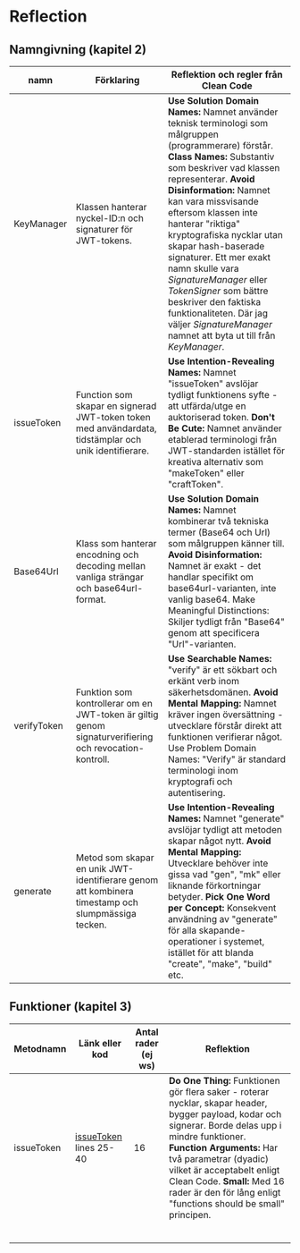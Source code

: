 # Reflection

## Namngivning (kapitel 2)

|      namn                        |      Förklaring                 | Reflektion och regler från Clean Code |
|----------------------------------|---------------------------------|---------------------------------------|
|        KeyManager                |  Klassen hanterar nyckel-ID:n och signaturer för JWT-tokens.  |  **Use Solution Domain Names:** Namnet använder teknisk terminologi som målgruppen (programmerare) förstår. **Class Names:** Substantiv som beskriver vad klassen representerar. **Avoid Disinformation:** Namnet kan vara missvisande eftersom klassen inte hanterar "riktiga" kryptografiska nycklar utan skapar hash-baserade signaturer. Ett mer exakt namn skulle vara *SignatureManager* eller *TokenSigner* som bättre beskriver den faktiska funktionaliteten. Där jag väljer *SignatureManager* namnet att byta ut till från *KeyManager*.                      |                        
|          issueToken                      |  Function som skapar en signerad JWT-token token med användardata, tidstämplar och unik identifierare.                         |   **Use Intention-Revealing Names:** Namnet "issueToken" avslöjar tydligt funktionens syfte - att utfärda/utge en auktoriserad token. **Don't Be Cute:** Namnet använder etablerad terminologi från JWT-standarden istället för kreativa alternativ som "makeToken" eller "craftToken".                                   |                         
| Base64Url                   |      Klass som hanterar encodning och decoding mellan vanliga strängar och base64url-format.                           |       **Use Solution Domain Names:** Namnet kombinerar två tekniska termer (Base64 och Url) som målgruppen känner till. **Avoid Disinformation:** Namnet är exakt - det handlar specifikt om base64url-varianten, inte vanlig base64. Make Meaningful Distinctions: Skiljer tydligt från "Base64" genom att specificera "Url"-varianten.                                |                         
|         verifyToken                         |        Funktion som kontrollerar om en JWT-token är giltig genom signaturverifiering och revocation-kontroll.                         |      **Use Searchable Names:** "verify" är ett sökbart och erkänt verb inom säkerhetsdomänen. **Avoid Mental Mapping:** Namnet kräver ingen översättning - utvecklare förstår direkt att funktionen verifierar något. Use Problem Domain Names: "Verify" är standard terminologi inom kryptografi och autentisering.                                 |                          
|    generate                    |       Metod som skapar en unik JWT-identifierare genom att kombinera timestamp och slumpmässiga tecken.                          |       **Use Intention-Revealing Names:** Namnet "generate" avslöjar tydligt att metoden skapar något nytt. **Avoid Mental Mapping:** Utvecklare behöver inte gissa vad "gen", "mk" eller liknande förkortningar betyder. **Pick One Word per Concept:** Konsekvent användning av "generate" för alla skapande-operationer i systemet, istället för att blanda "create", "make", "build" etc.                                |                                          

## Funktioner (kapitel 3)

| Metodnamn                        |      Länk eller kod             | Antal rader (ej ws) |     Reflektion          |
|----------------------------------|---------------------------------|---------------------|-------------------------|
|    issueToken                              |  [issueToken](./src/TokenService.js) lines 25-40                              |    16                 |       **Do One Thing:** Funktionen gör flera saker - roterar nycklar, skapar header, bygger payload, kodar och signerar. Borde delas upp i mindre funktioner. **Function Arguments:** Har två parametrar (dyadic) vilket är acceptabelt enligt Clean Code. **Small:** Med 16 rader är den för lång enligt "functions should be small" principen.                  |
|                                  |                                 |                     |                         | 
|                                  |                                 |                     |                         |
|                                  |                                 |                     |                         |
|                                  |                                 |                     |                         |
|                                  |                                 |                     |                         |
|                                  |                                 |                     |                         |

